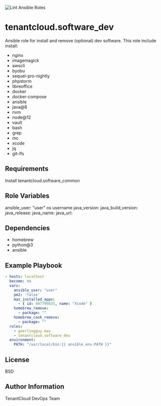 
![Lint Ansible Roles](https://github.com/tenantcloud/ansible-role-software-dev/workflows/Lint%20Ansible%20Roles/badge.svg?branch-master)

tenantcloud.software_dev
=========

Ansible role for install and remove (optional) dev software. This role include install:

  - nginx
  - imagemagick
  - awscli
  - byobu
  - sequel-pro-nightly
  - phpstorm
  - libreoffice
  - docker
  - docker-compose
  - ansible
  - java@8
  - nvm  
  - node@12
  - vault
  - bash
  - grep
  - mc
  - xcode
  - jq 
  - git-lfs

Requirements
------------

Install tenantcloud.software_common

Role Variables
--------------

ansible_user: "user" os username
java_version:
java_build_version:
java_release:
java_name:
java_url:

Dependencies
------------

  - homebrew
  - python@3
  - ansible

Example Playbook
----------------

```yaml
- hosts: localhost
  become: no
  vars:
    ansible_user: "user"
    pm2: 'false'
    mas_installed_apps:  
      - { id: 497799835, name: "Xcode" }
    homebrew_remove:
      - package: ""
    homebrew_cask_remove:
      - package: ""
  roles:
    - geerlingguy.mas
    - tenantcloud.software_dev
  environment:
    PATH: "/usr/local/bin:{{ ansible_env.PATH }}"
```

License
-------

BSD

Author Information
------------------

TenantCloud DevOps Team
